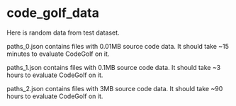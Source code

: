 # code_golf_data

Here is random data from test dataset.

paths_0.json contains files with 0.01MB source code data. It should take ~15 minutes to evaluate CodeGolf on it.

paths_1.json contains files with 0.1MB source code data. It should take ~3 hours to evaluate CodeGolf on it.

paths_2.json contains files with 3MB source code data. It should take ~90 hours to evaluate CodeGolf on it.